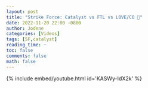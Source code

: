 ```yaml
---
layout: post
title: "Strike Force: Catalyst vs FTL vs LOVE/CO 🎥"
date: 2022-11-20 22:00 -0800
author: Jodene
categories: [Videos]
tags: [SF,catalyst]
reading_time: ~
toc: false
comments: false
math: false
---
```


{% include embed/youtube.html id='KASWy-IdX2k' %}